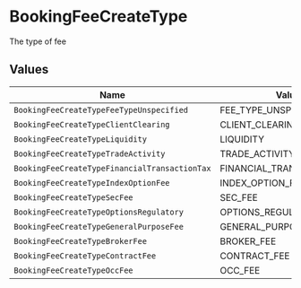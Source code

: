 # BookingFeeCreateType

The type of fee


## Values

| Name                                          | Value                                         |
| --------------------------------------------- | --------------------------------------------- |
| `BookingFeeCreateTypeFeeTypeUnspecified`      | FEE_TYPE_UNSPECIFIED                          |
| `BookingFeeCreateTypeClientClearing`          | CLIENT_CLEARING                               |
| `BookingFeeCreateTypeLiquidity`               | LIQUIDITY                                     |
| `BookingFeeCreateTypeTradeActivity`           | TRADE_ACTIVITY                                |
| `BookingFeeCreateTypeFinancialTransactionTax` | FINANCIAL_TRANSACTION_TAX                     |
| `BookingFeeCreateTypeIndexOptionFee`          | INDEX_OPTION_FEE                              |
| `BookingFeeCreateTypeSecFee`                  | SEC_FEE                                       |
| `BookingFeeCreateTypeOptionsRegulatory`       | OPTIONS_REGULATORY                            |
| `BookingFeeCreateTypeGeneralPurposeFee`       | GENERAL_PURPOSE_FEE                           |
| `BookingFeeCreateTypeBrokerFee`               | BROKER_FEE                                    |
| `BookingFeeCreateTypeContractFee`             | CONTRACT_FEE                                  |
| `BookingFeeCreateTypeOccFee`                  | OCC_FEE                                       |